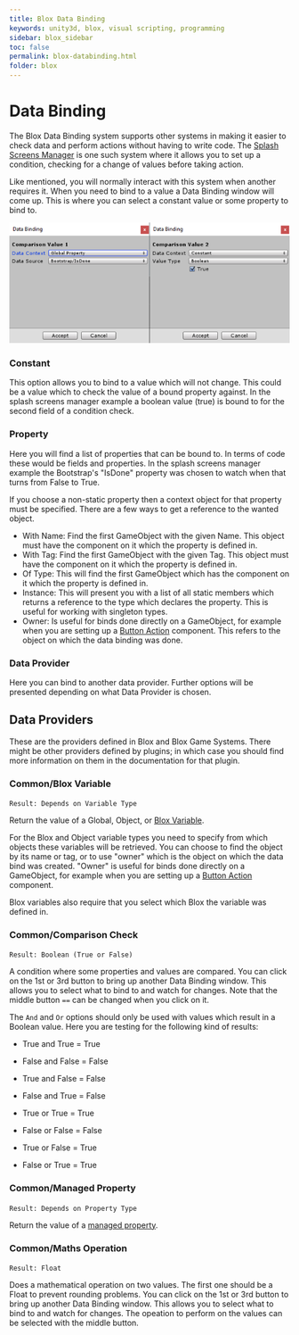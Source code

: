 ```yaml
---
title: Blox Data Binding
keywords: unity3d, blox, visual scripting, programming
sidebar: blox_sidebar
toc: false
permalink: blox-databinding.html
folder: blox
---
```


Data Binding
============

The Blox Data Binding system supports other systems in making it easier to check data and perform actions without having to write code. The [Splash Screens Manager](blox-splash-screens-manager.html) is one such system where it allows you to set up a condition, checking for a change of values before taking action.

Like mentioned, you will normally interact with this system when another requires it. When you need to bind to a value a Data Binding window will come up. This is where you can select a constant value or some property to bind to.

![](img/blox/26.png)

### Constant

This option allows you to bind to a value which will not change. This could be a value which to check the value of a bound property against. In the splash screens manager example a boolean value (true) is bound to for the second field of a condition check.

### Property

Here you will find a list of properties that can be bound to. In terms of code these would be fields and properties. In the splash screens manager example the Bootstrap's "IsDone" property was chosen to watch when that turns from False to True.

If you choose a non-static property then a context object for that property must be specified. There are a few ways to get a reference to the wanted object.

- With Name: Find the first GameObject with the given Name. This object must have the component on it which the property is defined in.
- With Tag: Find the first GameObject with the given Tag. This object must have the component on it which the property is defined in.
- Of Type: This will find the first GameObject which has the component on it which the property is defined in.
- Instance: This will present you with a list of all static members which returns a reference to the type which declares the property. This is useful for working with singleton types.
- Owner: Is useful for binds done directly on a GameObject, for example when you are setting up a [Button Action](blox-ui-updaters) component. This refers to the object on which the data binding was done.

### Data Provider

Here you can bind to another data provider. Further options will be presented depending on what Data Provider is chosen.


Data Providers
--------------

These are the providers defined in Blox and Blox Game Systems. There might be other providers defined by plugins; in which case you should find more information on them in the documentation for that plugin.

### Common/Blox Variable

`Result: Depends on Variable Type`

Return the value of a Global, Object, or [Blox Variable](blox-variables).

For the Blox and Object variable types you need to specify from which objects these variables will be retrieved. You can choose to find the object by its name or tag, or to use "owner" which is the object on which the data bind was created. "Owner" is useful for binds done directly on a GameObject, for example when you are setting up a [Button Action](blox-ui-updaters) component.

Blox variables also require that you select which Blox the variable was defined in.

### Common/Comparison Check

`Result: Boolean (True or False)`

A condition where some properties and values are compared. You can click on the 1st or 3rd button to bring up another Data Binding window. This allows you to select what to bind to and watch for changes. Note that the middle button `==` can be changed when you click on it.

The `And` and `Or` options should only be used with values which result in a Boolean value. Here you are testing for the following kind of results:

- True and True = True
- False and False = False
- True and False = False
- False and True = False

- True or True = True
- False or False = False
- True or False = True
- False or True = True

### Common/Managed Property

`Result: Depends on Property Type`

Return the value of a [managed property](blox-property-manager.html).

### Common/Maths Operation

`Result: Float`

Does a mathematical operation on two values. The first one should be a Float to prevent rounding problems. You can click on the 1st or 3rd button to bring up another Data Binding window. This allows you to select what to bind to and watch for changes. The opeation to perform on the values can be selected with the middle button.




